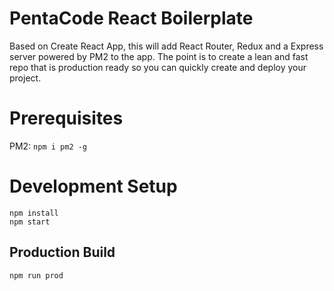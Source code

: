 # PentaCode React Boilerplate
Based on Create React App, this will add React Router, Redux and a Express server powered by PM2 to the app.  The point is to create a lean and fast repo that is production ready so you can quickly create and deploy your project.

# Prerequisites
PM2: `npm i pm2 -g`

# Development Setup
```
npm install
npm start
```

## Production Build
`npm run prod`